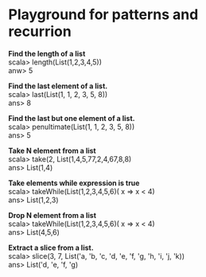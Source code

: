 # Playground for patterns and recurrion

**Find the length of a list** <br/>
scala> length(List(1,2,3,4,5)) <br/>
anw> 5

**Find the last element of a list.** <br/>
scala> last(List(1, 1, 2, 3, 5, 8))  <br/>
ans> 8

**Find the last but one element of a list.** <br/>
scala> penultimate(List(1, 1, 2, 3, 5, 8)) <br/>
ans> 5

**Take N element from a list** <br/>
scala> take(2, List(1,4,5,77,2,4,67,8,8)  <br/>
ans> List(1,4)

**Take elements while expression is true** <br/>
scala> takeWhile(List(1,2,3,4,5,6)( x => x < 4)  <br/>
ans> List(1,2,3)

**Drop N element from a list** <br/>
scala> takeWhile(List(1,2,3,4,5,6)( x => x < 4)  <br/>
ans> List(4,5,6)

**Extract a slice from a list.** <br/>
scala> slice(3, 7, List('a, 'b, 'c, 'd, 'e, 'f, 'g, 'h, 'i, 'j, 'k))  <br/>
ans> List('d, 'e, 'f, 'g)

